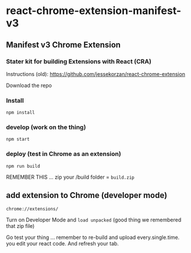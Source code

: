 # react-chrome-extension-manifest-v3
## Manifest v3 Chrome Extension
### Stater kit for building Extensions with React (CRA)


Instructions (old): https://github.com/jessekorzan/react-chrome-extension

Download the repo

### Install
```
npm install
```

### develop (work on the thing)
```
npm start
```

### deploy (test in Chrome as an extension)
```
npm run build
```
REMEMBER THIS ... zip your /build folder = `build.zip` 


## add extension to Chrome (developer mode)
```
chrome://extensions/
```
Turn on Developer Mode and `load unpacked` (good thing we remembered that zip file)  

Go test your thing ... remember to re-build and upload every.single.time. you edit your react code.  And refresh your tab.


